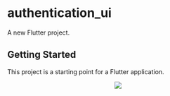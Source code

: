 # authentication_ui

A new Flutter project.

## Getting Started

This project is a starting point for a Flutter application.
<center>
<img src="UI_AUTH.gif">
</center>